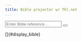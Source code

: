 ```yaml
---
title: Bible projector w/ fhl.net
...
```


<!-- https://stackoverflow.com/a/4033310/5769446 -->
<script type="text/JavaScript">
    function showBible(){
        var xmlHttp = new XMLHttpRequest();
        var ref = document.getElementById("bible-ref").value;
        const url='http://bible.fhl.net/ajax/qb.php?chineses=' + ref.slice(0, 1) + '&chap=' + ref.slice(1);
        xmlHttp.open( "GET", url, false ); // false for synchronous request
        xmlHttp.send( null );
        display_bible.innerHTML = xmlHttp.responseText;
    }
</script>

<input type="text" placeholder="Enter Bible reference&hellip;" name="search" id="bible-ref">
<button type="button" onclick="showBible()" id="bible-click"><i class="fa fa-search"></i></button>

[]{#display_bible}

<!-- https://www.w3schools.com/howto/howto_js_trigger_button_enter.asp -->
<script type="text/JavaScript">
    var input = document.getElementById("bible-ref");
    input.addEventListener("keyup", function(event) {
            if (event.keyCode === 13) {
            event.preventDefault();
            document.getElementById("bible-click").click();
            }
        }
    );
</script>
